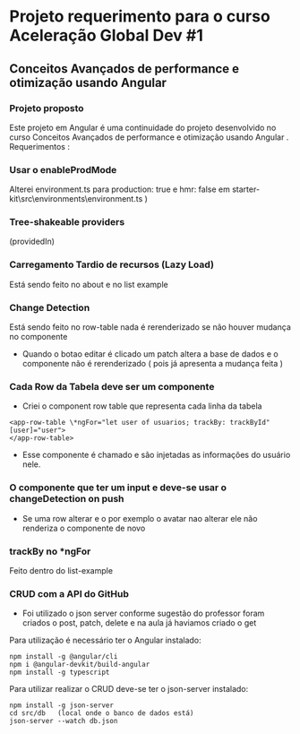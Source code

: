 # Projeto requerimento para o curso Aceleração Global Dev #1

## Conceitos Avançados de performance e otimização usando Angular

### Projeto proposto

Este projeto em Angular é uma continuidade do projeto desenvolvido no curso Conceitos Avançados de performance e otimização usando Angular . Requerimentos :

### Usar o enableProdMode

Alterei environment.ts para production: true e hmr: false em starter-kit\src\environments\environment.ts )

### Tree-shakeable providers

(providedIn)

### Carregamento Tardio de recursos (Lazy Load)

Está sendo feito no about e no list example

### Change Detection

Está sendo feito no row-table nada é rerenderizado se não houver mudança no componente

- Quando o botao editar é clicado um patch altera a base de dados e o componente
  não é rerenderizado ( pois já apresenta a mudança feita )

### Cada Row da Tabela deve ser um componente

- Criei o component row table que representa cada linha da tabela 

```JS
<app-row-table \*ngFor="let user of usuarios; trackBy: trackById" [user]="user"> 
</app-row-table>
```

- Esse componente é chamado e são injetadas as informações do usuário nele.

### O componente que ter um input e deve-se usar o changeDetection on push
  
- Se uma row alterar e o por exemplo o avatar nao alterar ele não renderiza o componente de novo

### trackBy no \*ngFor

Feito dentro do list-example

### CRUD com a API do GitHub

- Foi utilizado o json server conforme sugestão do professor foram criados o post, patch, delete e na aula já haviamos criado o get

Para utilização é necessário ter o Angular instalado:

```JS
npm install -g @angular/cli
npm i @angular-devkit/build-angular
npm install -g typescript
```

Para utilizar realizar o CRUD deve-se ter o json-server instalado:

```JS
npm install -g json-server
cd src/db   (local onde o banco de dados está)
json-server --watch db.json
```